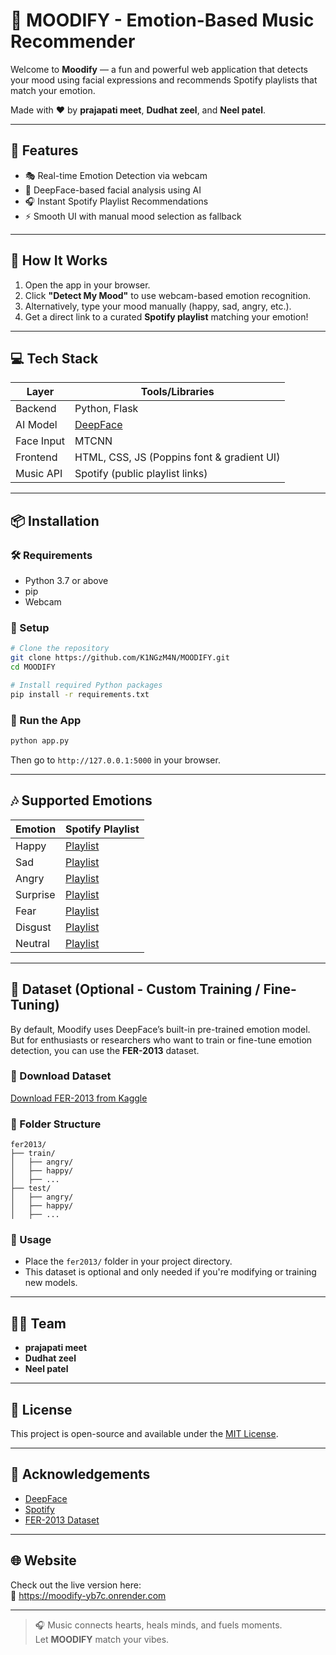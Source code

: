 # 🎵 MOODIFY - Emotion-Based Music Recommender

Welcome to **Moodify** — a fun and powerful web application that detects your mood using facial expressions and recommends Spotify playlists that match your emotion.

Made with ❤️ by **prajapati meet**, **Dudhat zeel**, and **Neel patel**.

---

## 🌟 Features

- 🎭 Real-time Emotion Detection via webcam
- 🤖 DeepFace-based facial analysis using AI
- 🎧 Instant Spotify Playlist Recommendations
- ⚡ Smooth UI with manual mood selection as fallback

---

## 📸 How It Works

1. Open the app in your browser.
2. Click **"Detect My Mood"** to use webcam-based emotion recognition.
3. Alternatively, type your mood manually (happy, sad, angry, etc.).
4. Get a direct link to a curated **Spotify playlist** matching your emotion!

---

## 💻 Tech Stack

| Layer      | Tools/Libraries                                   |
|------------|----------------------------------------------------|
| Backend    | Python, Flask                                     |
| AI Model   | [DeepFace](https://github.com/serengil/deepface)  |
| Face Input | MTCNN                                             |
| Frontend   | HTML, CSS, JS (Poppins font & gradient UI)        |
| Music API  | Spotify (public playlist links)                   |

---

## 📦 Installation

### 🛠 Requirements

- Python 3.7 or above
- pip
- Webcam

### 🔧 Setup

```bash
# Clone the repository
git clone https://github.com/K1NGzM4N/MOODIFY.git
cd MOODIFY

# Install required Python packages
pip install -r requirements.txt
```

### 🚀 Run the App

```bash
python app.py
```

Then go to `http://127.0.0.1:5000` in your browser.

---

## 🎶 Supported Emotions

| Emotion   | Spotify Playlist |
|-----------|------------------|
| Happy     | [Playlist](https://open.spotify.com/playlist/37i9dQZF1DXdPec7aLTmlC) |
| Sad       | [Playlist](https://open.spotify.com/playlist/37i9dQZF1DX7qK8ma5wgG1) |
| Angry     | [Playlist](https://open.spotify.com/playlist/37i9dQZF1DWYxwmBaMqxsl) |
| Surprise  | [Playlist](https://open.spotify.com/playlist/37i9dQZF1DWTfrr8pte1rT) |
| Fear      | [Playlist](https://open.spotify.com/playlist/37i9dQZF1DX4sWSpwq3LiO) |
| Disgust   | [Playlist](https://open.spotify.com/playlist/37i9dQZF1DX7gtIfGVzmkY) |
| Neutral   | [Playlist](https://open.spotify.com/playlist/37i9dQZF1DX4WYpdgoIcn6) |

---

## 🧠 Dataset (Optional - Custom Training / Fine-Tuning)

By default, Moodify uses DeepFace’s built-in pre-trained emotion model. But for enthusiasts or researchers who want to train or fine-tune emotion detection, you can use the **FER-2013** dataset.

### 🔗 Download Dataset

[Download FER-2013 from Kaggle](https://www.kaggle.com/datasets/msambare/fer2013)

### 📁 Folder Structure

```
fer2013/
├── train/
│   ├── angry/
│   ├── happy/
│   ├── ...
├── test/
│   ├── angry/
│   ├── happy/
│   ├── ...
```

### 📌 Usage

- Place the `fer2013/` folder in your project directory.
- This dataset is optional and only needed if you're modifying or training new models.

---

## 👨‍💻 Team

- **prajapati meet**  
- **Dudhat zeel**  
- **Neel patel**

---

## 📜 License

This project is open-source and available under the [MIT License](LICENSE).

---

## 🙌 Acknowledgements

- [DeepFace](https://github.com/serengil/deepface)
- [Spotify](https://spotify.com)
- [FER-2013 Dataset](https://www.kaggle.com/datasets/msambare/fer2013)

---

## 🌐 Website

Check out the live version here:  
🔗 https://moodify-yb7c.onrender.com

---

> 🎧 Music connects hearts, heals minds, and fuels moments.  
> Let **MOODIFY** match your vibes.
```
